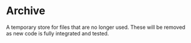 # Archive

A temporary store for files that are no longer used.  These will be removed as new code is fully integrated and tested.

